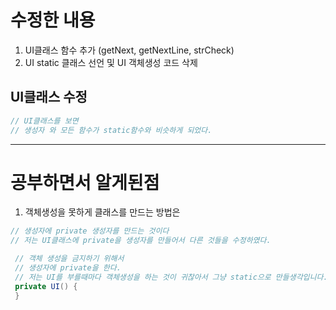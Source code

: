# 수정한 내용

1. UI클래스 함수 추가 (getNext, getNextLine, strCheck)
2. UI static 클래스 선언 및 UI 객체생성 코드 삭제



## UI클래스 수정

```java
// UI클래스를 보면 
// 생성자 와 모든 함수가 static함수와 비슷하게 되었다.
```



---

# 공부하면서 알게된점

1.  객체생성을 못하게 클래스를 만드는 방법은 

   ```java
   // 생성자에 private 생성자를 만드는 것이다 
   // 저는 UI클래스에 private을 생성자를 만들어서 다른 것들을 수정하였다.
   
   	// 객체 생성을 금지하기 위해서
   	// 생성자에 private을 한다.
   	// 저는 UI를 부를때마다 객체생성을 하는 것이 귀찮아서 그냥 static으로 만들생각입니다.
   	private UI() {
   	}
   ```

   
